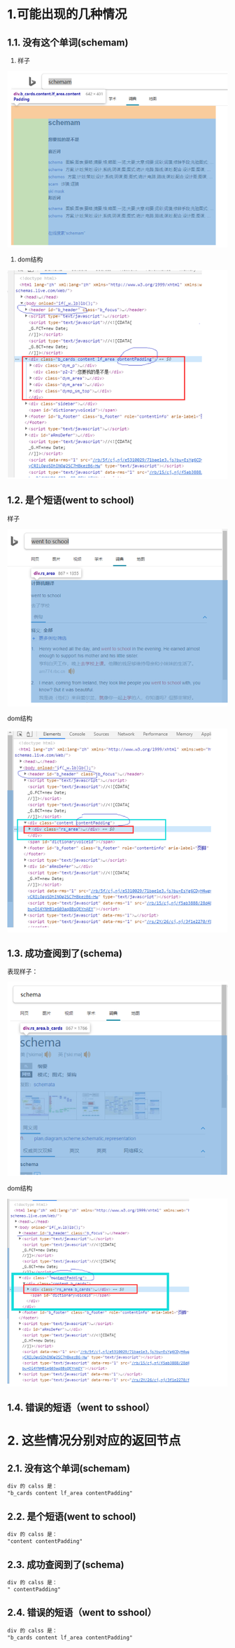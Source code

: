 

# 1.可能出现的几种情况

## 1.1. 没有这个单词(schemam)

1. 样子

![1582062209615](../image/1582062209615.png)

1. dom结构

![1582062232944](../image/1582062232944.png)

## 1.2. 是个短语(went to school)

样子

![1582062308368](../image/1582062308368.png)

dom结构

![1582062327570](../image/1582062327570.png)

## 1.3. 成功查阅到了(schema)

表现样子：



![1582062384334](../image/1582062384334.png)

dom结构

![1582062415351](../image/1582062415351.png)

## 1.4. 错误的短语（went to sshool）

# 2. 这些情况分别对应的返回节点

## 2.1. 没有这个单词(schemam)

```
div 的 calss 是：
"b_cards content lf_area contentPadding"
```

## 2.2. 是个短语(went to school)

```
div 的 calss 是：
"content contentPadding"
```

## 2.3. 成功查阅到了(schema)

```
div 的 calss 是：
" contentPadding"
```

## 2.4. 错误的短语（went to sshool）

```
div 的 calss 是：
"b_cards content lf_area contentPadding"
```

## 